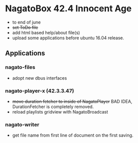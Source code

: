 # NagatoBox 42.4 Innocent Age

+ to end of june
+ ~~set ToDo file~~
+ add html based help/about file(s)
+ upload some applications before ubuntu 16.04 release.

## Applications

### nagato-files

+ adopt new dbus interfaces

###  nagato-player-x (42.3.3.47)

+ ~~move duration fetcher to inside of NagatoPlayer~~ BAD IDEA, DurationFetcher is completely removed.
+ reload playlists gridview with NagatoBroadcast

### nagato-writer

+ get file name from first line of document on the first saving.
